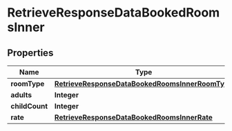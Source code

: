 

# RetrieveResponseDataBookedRoomsInner


## Properties

| Name | Type | Description | Notes |
|------------ | ------------- | ------------- | -------------|
|**roomType** | [**RetrieveResponseDataBookedRoomsInnerRoomType**](RetrieveResponseDataBookedRoomsInnerRoomType.md) |  |  [optional] |
|**adults** | **Integer** |  |  [optional] |
|**childCount** | **Integer** |  |  [optional] |
|**rate** | [**RetrieveResponseDataBookedRoomsInnerRate**](RetrieveResponseDataBookedRoomsInnerRate.md) |  |  [optional] |




